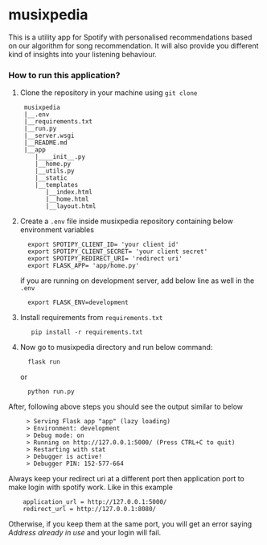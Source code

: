 # musixpedia

This is a utility app for Spotify with personalised recommendations based on our algorithm for song recommendation.
It will also provide you different kind of insights into your listening behaviour.

### How to run this application?
1. Clone the repository in your machine using `git clone`
   ```buildoutcfg
    musixpedia
    |__.env
    |__requirements.txt
    |__run.py
    |__server.wsgi
    |__README.md
    |__app
       |____init__.py
       |__home.py
       |__utils.py
       |__static
       |__templates
          |__index.html
          |__home.html
          |__layout.html
   ```
2. Create a `.env` file inside musixpedia repository containing below environment variables
   ```buildoutcfg
     export SPOTIPY_CLIENT_ID= 'your client id'
     export SPOTIPY_CLIENT_SECRET= 'your client secret'
     export SPOTIPY_REDIRECT_URI= 'redirect uri'
     export FLASK_APP= 'app/home.py'
   ```
   if you are running on development server, add below line as well in the `.env`
   ```buildoutcfg
     export FLASK_ENV=development
   ```
3. Install requirements from `requirements.txt`
   ```buildoutcfg
      pip install -r requirements.txt
   ```
4. Now go to musixpedia directory and run below command:
    ```buildoutcfg
      flask run
    ```
    or
    ```buildoutcfg
      python run.py
    ```
   
After, following above steps you should see the output similar to below

         > Serving Flask app "app" (lazy loading)
         > Environment: development
         > Debug mode: on
         > Running on http://127.0.0.1:5000/ (Press CTRL+C to quit)
         > Restarting with stat
         > Debugger is active!
         > Debugger PIN: 152-577-664

Always keep your redirect uri at a different port then application port to make login with spotify work. Like in this example
```buildoutcfg
    application_url = http://127.0.0.1:5000/
    redirect_url = http://127.0.0.1:8080/
```
Otherwise, if you keep them at the same port, you will get an error saying _Address already in use_ and your login will fail.